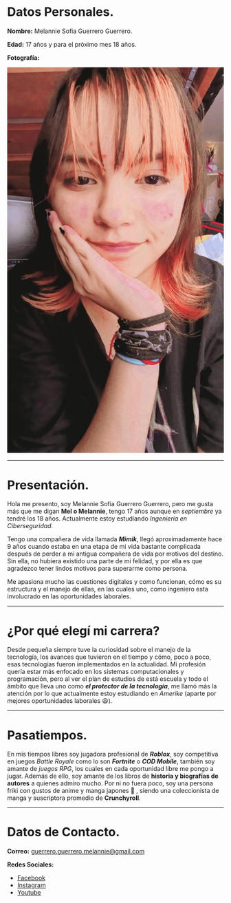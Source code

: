 # Datos Personales.
**Nombre:** Melannie Sofia Guerrero Guerrero.

**Edad:** 17 años y para el próximo mes 18 años.

**Fotografía:**

 ![Fotopersonal](image.png)

---
# Presentación.
Hola me presento, soy Melannie Sofia Guerrero Guerrero, pero me gusta más que me digan **Mel o Melannie**, tengo 17 años aunque en _septiembre_ ya tendré los 18 años. Actualmente estoy estudiando _Ingeniería en Ciberseguridad._

Tengo una compañera de vida llamada ***Mimik***, llegó aproximadamente hace 9 años cuando estaba en una etapa de mi vida bastante complicada después de perder a mi antigua compañera de vida por motivos del destino. Sin ella, no hubiera existido una parte de mi felidad, y por ella es que agradezco tener lindos motivos para superarme como persona.

Me apasiona mucho las cuestiones digitales y como funcionan, cómo es su estructura y el manejo de ellas, en las cuales uno, como ingeniero esta involucrado en las oportunidades laborales.

---
# ¿Por qué elegí mi carrera?
Desde pequeña siempre tuve la curiosidad sobre el manejo de la tecnología, los avances que tuvieron en el tiempo y cómo, poco a poco, esas tecnologías fueron implementados en la actualidad. Mi profesión quería estar más enfocado en los sistemas computacionales y programación, pero al ver el plan de estudios de está escuela y todo el ámbito que lleva uno como ***el protector de la tecnología***, me llamó más la atención por lo que actualmente estoy estudiando en _Amerike_ (aparte por mejores oportunidades laborales 😆).

---
# Pasatiempos.
En mis tiempos libres soy jugadora profesional de ***Roblox***, soy competitiva en juegos _Battle Royale_ como lo son ***Fortnite*** o ***COD Mobile***, también soy amante de _juegos RPG_, los cuales en cada oportunidad libre me pongo a jugar. Además de ello, soy amante de los libros de **historia y biografías de autores** a quienes admiro mucho. 
Por ni no fuera poco, soy una persona friki con gustos de anime y manga japones 🎌 , siendo una coleccionista de manga y suscriptora promedio de **Crunchyroll**.


---
# Datos de Contacto.
**Correo:** guerrero.guerrero.melannie@gmail.com

**Redes Sociales:** 
- [Facebook](https://www.facebook.com/melannie.gro?mibextid=ZbWKwL)
- [Instagram](https://www.instagram.com/admintroste_?igsh=MW8weTdoZzh5ajVlcA==)
- [Youtube](https://www.youtube.com/@s1i_pm)

